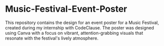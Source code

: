 # Music-Festival-Event-Poster
This repository contains the design for an event poster for a Music Festival, created during my internship with CodeClause. The poster was designed using Canva with a focus on vibrant, attention-grabbing visuals that resonate with the festival's lively atmosphere.

